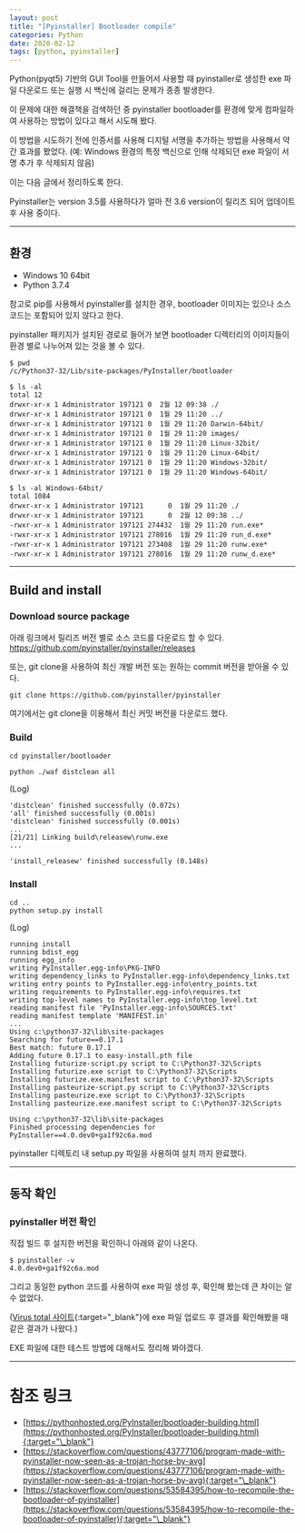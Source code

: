 ```yaml
---
layout: post
title: "[Pyinstaller] Bootloader compile"
categories: Python
date: 2020-02-12
tags: [python, pyinstaller]
---
```


Python(pyqt5) 기반의 GUI Tool을 만들어서 사용할 때 pyinstaller로 생성한 exe 파일 다운로드 또는 실행 시 백신에 걸리는 문제가 종종 발생한다.

이 문제에 대한 해결책을 검색하던 중 pyinstaller bootloader를 환경에 맞게 컴파일하여 사용하는 방법이 있다고 해서 시도해 봤다.

이 방법을 시도하기 전에 인증서를 사용해 디지털 서명을 추가하는 방법을 사용해서 약간 효과를 봤었다. (예: Windows 환경의 특정 백신으로 인해 삭제되던 exe 파일이 서명 추가 후 삭제되지 않음)

이는 다음 글에서 정리하도록 한다.

Pyinstaller는 version 3.5를 사용하다가 얼마 전 3.6 version이 릴리즈 되어 업데이트 후 사용 중이다.

---

## 환경

- Windows 10 64bit
- Python 3.7.4

참고로 pip를 사용해서 pyinstaller를 설치한 경우, bootloader 이미지는 있으나 소스 코드는 포함되어 있지 않다고 한다.

pyinstaller 패키지가 설치된 경로로 들어가 보면 bootloader 디렉터리의 이미지들이 환경 별로 나누어져 있는 것을 볼 수 있다.

```
$ pwd
/c/Python37-32/Lib/site-packages/PyInstaller/bootloader

$ ls -al
total 12
drwxr-xr-x 1 Administrator 197121 0  2월 12 09:38 ./
drwxr-xr-x 1 Administrator 197121 0  1월 29 11:20 ../
drwxr-xr-x 1 Administrator 197121 0  1월 29 11:20 Darwin-64bit/
drwxr-xr-x 1 Administrator 197121 0  1월 29 11:20 images/
drwxr-xr-x 1 Administrator 197121 0  1월 29 11:20 Linux-32bit/
drwxr-xr-x 1 Administrator 197121 0  1월 29 11:20 Linux-64bit/
drwxr-xr-x 1 Administrator 197121 0  1월 29 11:20 Windows-32bit/
drwxr-xr-x 1 Administrator 197121 0  1월 29 11:20 Windows-64bit/

$ ls -al Windows-64bit/
total 1084
drwxr-xr-x 1 Administrator 197121      0  1월 29 11:20 ./
drwxr-xr-x 1 Administrator 197121      0  2월 12 09:38 ../
-rwxr-xr-x 1 Administrator 197121 274432  1월 29 11:20 run.exe*
-rwxr-xr-x 1 Administrator 197121 278016  1월 29 11:20 run_d.exe*
-rwxr-xr-x 1 Administrator 197121 273408  1월 29 11:20 runw.exe*
-rwxr-xr-x 1 Administrator 197121 278016  1월 29 11:20 runw_d.exe*
```

---

## Build and install

### Download source package

아래 링크에서 릴리즈 버전 별로 소스 코드를 다운로드 할 수 있다.
https://github.com/pyinstaller/pyinstaller/releases

또는, git clone을 사용하여 최신 개발 버전 또는 원하는 commit 버전을 받아올 수 있다.

```
git clone https://github.com/pyinstaller/pyinstaller
```

여기에서는 git clone을 이용해서 최신 커밋 버전을 다운로드 했다.

### Build

```
cd pyinstaller/bootloader
```

```
python ./waf distclean all
```

(Log)

```
'distclean' finished successfully (0.072s)
'all' finished successfully (0.001s)
'distclean' finished successfully (0.001s)
...
[21/21] Linking build\releasew\runw.exe
...

'install_releasew' finished successfully (0.148s)
```

### Install

```
cd ..
python setup.py install
```

(Log)

```
running install
running bdist_egg
running egg_info
writing PyInstaller.egg-info\PKG-INFO
writing dependency_links to PyInstaller.egg-info\dependency_links.txt
writing entry points to PyInstaller.egg-info\entry_points.txt
writing requirements to PyInstaller.egg-info\requires.txt
writing top-level names to PyInstaller.egg-info\top_level.txt
reading manifest file 'PyInstaller.egg-info\SOURCES.txt'
reading manifest template 'MANIFEST.in'
...
Using c:\python37-32\lib\site-packages
Searching for future==0.17.1
Best match: future 0.17.1
Adding future 0.17.1 to easy-install.pth file
Installing futurize-script.py script to C:\Python37-32\Scripts
Installing futurize.exe script to C:\Python37-32\Scripts
Installing futurize.exe.manifest script to C:\Python37-32\Scripts
Installing pasteurize-script.py script to C:\Python37-32\Scripts
Installing pasteurize.exe script to C:\Python37-32\Scripts
Installing pasteurize.exe.manifest script to C:\Python37-32\Scripts

Using c:\python37-32\lib\site-packages
Finished processing dependencies for PyInstaller==4.0.dev0+ga1f92c6a.mod
```

pyinstaller 디렉토리 내 setup.py 파일을 사용하여 설치 까지 완료했다.

---

## 동작 확인

### pyinstaller 버전 확인

직접 빌드 후 설지한 버전을 확인하니 아래와 같이 나온다.

```
$ pyinstaller -v
4.0.dev0+ga1f92c6a.mod
```

그리고 동일한 python 코드를 사용하여 exe 파일 생성 후, 확인해 봤는데 큰 차이는 알 수 없었다.

([Virus total 사이트](https://www.virustotal.com/){:target="\_blank"}에 exe 파일 업로드 후 결과를 확인해봤을 때 같은 결과가 나왔다.)

EXE 파일에 대한 테스트 방법에 대해서도 정리해 봐야겠다.

---

# 참조 링크

- [https://pythonhosted.org/PyInstaller/bootloader-building.html](https://pythonhosted.org/PyInstaller/bootloader-building.html){:target="\_blank"}
- [https://stackoverflow.com/questions/43777106/program-made-with-pyinstaller-now-seen-as-a-trojan-horse-by-avg](https://stackoverflow.com/questions/43777106/program-made-with-pyinstaller-now-seen-as-a-trojan-horse-by-avg){:target="\_blank"}
- [https://stackoverflow.com/questions/53584395/how-to-recompile-the-bootloader-of-pyinstaller](https://stackoverflow.com/questions/53584395/how-to-recompile-the-bootloader-of-pyinstaller){:target="\_blank"}
